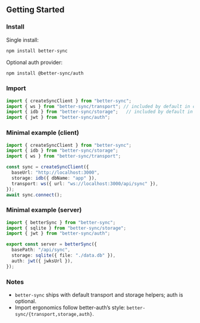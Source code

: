 ## Getting Started

### Install
Single install:
```bash
npm install better-sync
```
Optional auth provider:
```bash
npm install @better-sync/auth
```

### Import
```ts
import { createSyncClient } from "better-sync";
import { ws } from "better-sync/transport"; // included by default in core deps
import { idb } from "better-sync/storage";   // included by default in core deps
import { jwt } from "better-sync/auth";
```

### Minimal example (client)
```ts
import { createSyncClient } from "better-sync";
import { idb } from "better-sync/storage";
import { ws } from "better-sync/transport";

const sync = createSyncClient({
  baseUrl: "http://localhost:3000",
  storage: idb({ dbName: "app" }),
  transport: ws({ url: "ws://localhost:3000/api/sync" }),
});
await sync.connect();
```

### Minimal example (server)
```ts
import { betterSync } from "better-sync";
import { sqlite } from "better-sync/storage";
import { jwt } from "better-sync/auth";

export const server = betterSync({
  basePath: "/api/sync",
  storage: sqlite({ file: "./data.db" }),
  auth: jwt({ jwksUrl }),
});
```

### Notes
- `better-sync` ships with default transport and storage helpers; auth is optional.
- Import ergonomics follow better-auth’s style: `better-sync/{transport,storage,auth}`.
